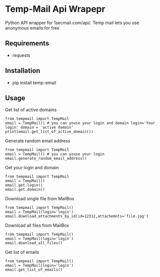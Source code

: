 # Temp-Mail Api Wrapepr
Python API wrapper for 1secmail.com/api/. Temp mail lets you use anonymous emails for free
## Requirements
- requests
## Installation
- pip install temp-email

## Usage
Get list of active domains
```
from tempmail import TempMail
email = TempMail() # you can youse your login and domain login='Your login' domain = 'active domain'
print(email.get_list_of_active_domain())
```
Generate random email address

```
from tempmail import TempMail
email = TempMail() # you can youse your login
email.generate_random_email_address()
```
Get your login and domain
```
from tempmail import TempMail
email = TempMail()
email.get.login()
email.get.domain()
```
Download single file from MailBox
```
from tempmail import TempMail()
email = TempMail(login='login')
email.download_attachments_by_id(id=12312,attachemnts='file.jpg')
```

Download all files from MailBox
```
from tempmail import TempMail()
email = TempMail(login='login')
email.download_all_files()
```


Get list of emails
```
from tempmail import TempMail()
email = TempMail(login='login')
email.get_list_of_emails()
```
